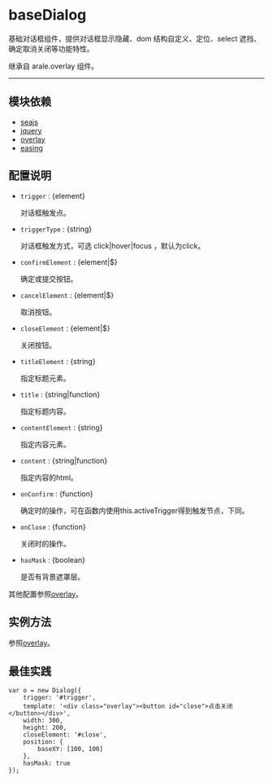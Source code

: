 
# baseDialog

基础对话框组件，提供对话框显示隐藏、dom 结构自定义、定位、select 遮挡、确定取消关闭等功能特性。

继承自 arale.overlay 组件。

---


## 模块依赖

 - [seajs](seajs/README.md)
 - [jquery](jquery/README.md)
 - [overlay](overlay/README.md)
 - [easing](easing/README.md)


## 配置说明

* `trigger` : {element}

    对话框触发点。

* `triggerType` : {string}

    对话框触发方式，可选 click|hover|focus ，默认为click。

* `confirmElement` : {element|$}

    确定或提交按钮。

* `cancelElement` : {element|$}

    取消按钮。

* `closeElement` : {element|$}

    关闭按钮。

* `titleElement` : {string}

    指定标题元素。

* `title` : {string|function}

    指定标题内容。

* `contentElement` : {string}

    指定内容元素。

* `content` : {string|function}

    指定内容的html。

* `onConfirm` : {function}

    确定时的操作，可在函数内使用this.activeTrigger得到触发节点，下同。

* `onClose` : {function}

    关闭时的操作。

* `hasMask` : {boolean}

    是否有背景遮罩层。

其他配置参照[overlay](overlay/README.md)。


## 实例方法

参照[overlay](overlay/README.md)。

## 最佳实践

    var o = new Dialog({
        trigger: '#trigger',
        template: '<div class="overlay"><button id="close">点击关闭</button></div>',
        width: 300,
        height: 200,
        closeElement: '#close',
        position: {
            baseXY: [100, 100]
        },
        hasMask: true
    });


